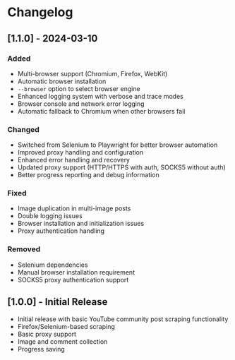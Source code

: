 # Changelog

## [1.1.0] - 2024-03-10

### Added
- Multi-browser support (Chromium, Firefox, WebKit)
- Automatic browser installation
- `--browser` option to select browser engine
- Enhanced logging system with verbose and trace modes
- Browser console and network error logging
- Automatic fallback to Chromium when other browsers fail

### Changed
- Switched from Selenium to Playwright for better browser automation
- Improved proxy handling and configuration
- Enhanced error handling and recovery
- Updated proxy support (HTTP/HTTPS with auth, SOCKS5 without auth)
- Better progress reporting and debug information

### Fixed
- Image duplication in multi-image posts
- Double logging issues
- Browser installation and initialization issues
- Proxy authentication handling

### Removed
- Selenium dependencies
- Manual browser installation requirement
- SOCKS5 proxy authentication support

## [1.0.0] - Initial Release

- Initial release with basic YouTube community post scraping functionality
- Firefox/Selenium-based scraping
- Basic proxy support
- Image and comment collection
- Progress saving 